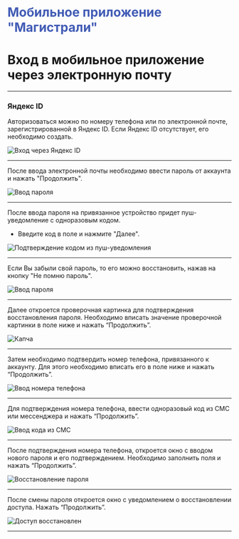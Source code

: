 # <span style="color: #425CB5">Мобильное приложение "Магистрали"</span>
# Вход в мобильное приложение через электронную почту

---

### Яндекс ID

Авторизоваться можно по номеру телефона или по электронной почте, зарегистрированной в Яндекс ID. Если Яндекс ID отсутствует, его необходимо создать.

![Вход через Яндекс ID](/diplodoc-example/docs/ru/Instructions_for_drivers/hui/1.png)

---

После ввода электронной почты необходимо ввести пароль от аккаунта и нажать "Продолжить".

![Ввод пароля](/diplodoc-example/docs/ru/Instructions_for_drivers/hui/2.png)

---

После ввода пароля на привязанное устройство придет пуш-уведомление с одноразовым кодом.  
- Введите код в поле и нажмите "Далее".

![Подтверждение кодом из пуш-уведомления](/diplodoc-example/docs/ru/Instructions_for_drivers/hui/3.png)

---

Если Вы забыли свой пароль, то его можно восстановить, нажав на кнопку "Не помню пароль".

![Ввод пароля](/diplodoc-example/docs/ru/Instructions_for_drivers/hui/4.png)

---

Далее откроется проверочная картинка для подтверждения восстановления пароля. Необходимо вписать значение проверочной картинки в поле ниже и нажать “Продолжить”.

![Капча](/diplodoc-example/docs/ru/Instructions_for_drivers/hui/5.png)

---

Затем необходимо подтвердить номер телефона, привязанного к аккаунту. Для этого необходимо вписать его в поле ниже и нажать “Продолжить”.

![Ввод номера телефона](/diplodoc-example/docs/ru/Instructions_for_drivers/hui/6.png)

---

Для подтверждения номера телефона, ввести одноразовый код из СМС или мессенджера и нажать “Продолжить”.

![Ввод кода из СМС](/diplodoc-example/docs/ru/Instructions_for_drivers/hui/7.png)

---

После подтверждения номера телефона, откроется окно с вводом нового пароля и его подтверждением. Необходимо заполнить поля и нажать “Продолжить”.

![Восстановление пароля](/diplodoc-example/docs/ru/Instructions_for_drivers/hui/8.png)

---

После смены пароля откроется окно с уведомлением о восстановлении доступа. Нажать “Продолжить”.

![Доступ восстановлен](/diplodoc-example/docs/ru/Instructions_for_drivers/hui/9.png)

---